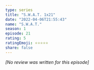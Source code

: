 ```yaml
---
type: series
title: "S.W.A.T. 1x21"
date: "2022-04-06T21:55:43"
name: "S.W.A.T."
season: 1
episode: 21
rating: 5
ratingEmoji: ⭐️⭐️⭐️⭐️⭐️
share: false
---
```


*[No review was written for this episode]*
